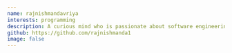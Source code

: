 ```yaml
---
name: rajnishmandavriya
interests: programming
description: A curious mind who is passionate about software engineering, robotics and language design with a dream to change and ease the lives of people around me with the help of his creations.
github: https://github.com/rajnishmanda1
image: false
---
```

